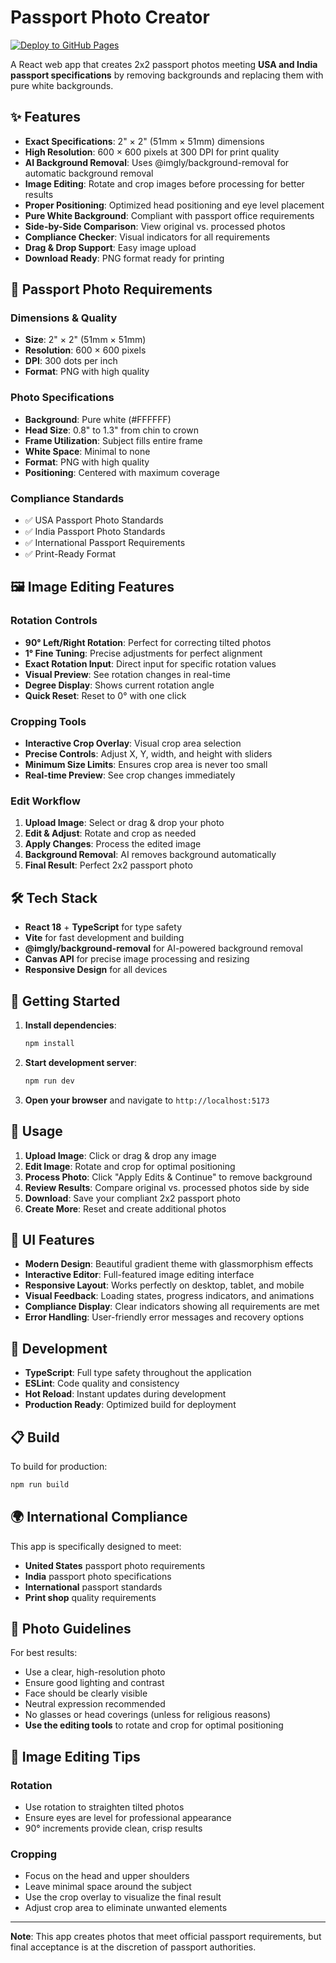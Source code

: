 # Passport Photo Creator

[![Deploy to GitHub Pages](https://github.com/navneet-g/removebg/workflows/Deploy%20to%20GitHub%20Pages/badge.svg)](https://github.com/navneet-g/removebg/actions)

A React web app that creates 2x2 passport photos meeting **USA and India passport specifications** by removing backgrounds and replacing them with pure white backgrounds.

<!-- Updated for removebg repository -->

## ✨ Features

- **Exact Specifications**: 2" × 2" (51mm × 51mm) dimensions
- **High Resolution**: 600 × 600 pixels at 300 DPI for print quality
- **AI Background Removal**: Uses @imgly/background-removal for automatic background removal
- **Image Editing**: Rotate and crop images before processing for better results
- **Proper Positioning**: Optimized head positioning and eye level placement
- **Pure White Background**: Compliant with passport office requirements
- **Side-by-Side Comparison**: View original vs. processed photos
- **Compliance Checker**: Visual indicators for all requirements
- **Drag & Drop Support**: Easy image upload
- **Download Ready**: PNG format ready for printing

## 🎯 Passport Photo Requirements

### Dimensions & Quality
- **Size**: 2" × 2" (51mm × 51mm)
- **Resolution**: 600 × 600 pixels
- **DPI**: 300 dots per inch
- **Format**: PNG with high quality

### Photo Specifications
- **Background**: Pure white (#FFFFFF)
- **Head Size**: 0.8" to 1.3" from chin to crown
- **Frame Utilization**: Subject fills entire frame
- **White Space**: Minimal to none
- **Format**: PNG with high quality
- **Positioning**: Centered with maximum coverage

### Compliance Standards
- ✅ USA Passport Photo Standards
- ✅ India Passport Photo Standards
- ✅ International Passport Requirements
- ✅ Print-Ready Format

## 🖼️ Image Editing Features

### **Rotation Controls**
- **90° Left/Right Rotation**: Perfect for correcting tilted photos
- **1° Fine Tuning**: Precise adjustments for perfect alignment
- **Exact Rotation Input**: Direct input for specific rotation values
- **Visual Preview**: See rotation changes in real-time
- **Degree Display**: Shows current rotation angle
- **Quick Reset**: Reset to 0° with one click

### **Cropping Tools**
- **Interactive Crop Overlay**: Visual crop area selection
- **Precise Controls**: Adjust X, Y, width, and height with sliders
- **Minimum Size Limits**: Ensures crop area is never too small
- **Real-time Preview**: See crop changes immediately

### **Edit Workflow**
1. **Upload Image**: Select or drag & drop your photo
2. **Edit & Adjust**: Rotate and crop as needed
3. **Apply Changes**: Process the edited image
4. **Background Removal**: AI removes background automatically
5. **Final Result**: Perfect 2x2 passport photo

## 🛠️ Tech Stack

- **React 18** + **TypeScript** for type safety
- **Vite** for fast development and building
- **@imgly/background-removal** for AI-powered background removal
- **Canvas API** for precise image processing and resizing
- **Responsive Design** for all devices

## 🚀 Getting Started

1. **Install dependencies**:
   ```bash
   npm install
   ```

2. **Start development server**:
   ```bash
   npm run dev
   ```

3. **Open your browser** and navigate to `http://localhost:5173`

## 📱 Usage

1. **Upload Image**: Click or drag & drop any image
2. **Edit Image**: Rotate and crop for optimal positioning
3. **Process Photo**: Click "Apply Edits & Continue" to remove background
4. **Review Results**: Compare original vs. processed photos side by side
5. **Download**: Save your compliant 2x2 passport photo
6. **Create More**: Reset and create additional photos

## 🎨 UI Features

- **Modern Design**: Beautiful gradient theme with glassmorphism effects
- **Interactive Editor**: Full-featured image editing interface
- **Responsive Layout**: Works perfectly on desktop, tablet, and mobile
- **Visual Feedback**: Loading states, progress indicators, and animations
- **Compliance Display**: Clear indicators showing all requirements are met
- **Error Handling**: User-friendly error messages and recovery options

## 🔧 Development

- **TypeScript**: Full type safety throughout the application
- **ESLint**: Code quality and consistency
- **Hot Reload**: Instant updates during development
- **Production Ready**: Optimized build for deployment

## 📋 Build

To build for production:
```bash
npm run build
```

## 🌍 International Compliance

This app is specifically designed to meet:
- **United States** passport photo requirements
- **India** passport photo specifications
- **International** passport standards
- **Print shop** quality requirements

## 📸 Photo Guidelines

For best results:
- Use a clear, high-resolution photo
- Ensure good lighting and contrast
- Face should be clearly visible
- Neutral expression recommended
- No glasses or head coverings (unless for religious reasons)
- **Use the editing tools** to rotate and crop for optimal positioning

## 🎯 Image Editing Tips

### **Rotation**
- Use rotation to straighten tilted photos
- Ensure eyes are level for professional appearance
- 90° increments provide clean, crisp results

### **Cropping**
- Focus on the head and upper shoulders
- Leave minimal space around the subject
- Use the crop overlay to visualize the final result
- Adjust crop area to eliminate unwanted elements

---

**Note**: This app creates photos that meet official passport requirements, but final acceptance is at the discretion of passport authorities.